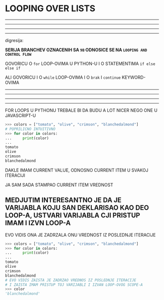# LOOPING OVER LISTS

***
***
***
***

digresija:

**SERIJA BRANCHEV OZNACENIH SA `9B` ODNOSICE SE NA `LOOPING AND CONTROL FLOW`**

GOVORICU O `for` LOOP-OVIMA U PYTHON-U I O STATEMENTIMA `if else` `else if`

ALI GOVORICU I O `while` LOOP-OVIMA I O `brak` I `continue` KEYWORD-OVIMA

***
***
***
***

FOR LOOPS U PYTHONU TREBALE BI DA BUDU A LOT NICER NEGO ONE U JAVASCRIPT-U

```py
>>> colors = ["tomato", "olive", "crimson", "blanchedalmond"]
# POPRILICNO INTUITIVNO
>>> for color in colors:
...     print(color)
... 
tomato
olive
crimson
blanchedalmond
```

DAKLE IMAM CURRENT VALUE, ODNOSNO CURRENT ITEM U SVAKOJ ITERACIJI

JA SAM SADA STAMPAO CURRENT ITEM VREDNOST

## MEDJUTIM INTERESANTNO JE DA JE VARIJABLA KOJU SAN DEKLARISAO KAO DEO LOOP-A, USTVARI VARIJABLA CJI PRISTUP IMAM I IZVN LOOP-A

EVO VIDIS ONA JE ZADRZALA ONU VREDNOST IZ POSLEDNJE ITERACIJE

```py
>>> colors = ["tomato", "olive", "crimson", "blanchedalmond"]
>>> for color in colors:
...     print(color)
... 
tomato
olive
crimson
blanchedalmond
# EVO VIDIS ZAISTA JE ZADRZAO VREDNOS IZ POSLEDNJE ITERACIJE
# I ZAISTA IMAM PRISTUP TOJ VARIJABLI I IZVAN LOOP-OVOG SCOPE-A
>>> color
'blanchedalmond'
```
